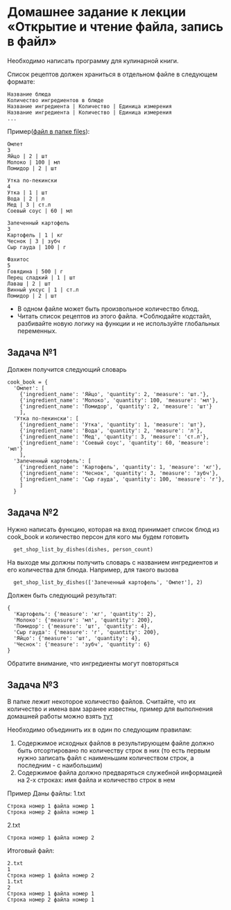 # Домашнее задание к лекции «Открытие и чтение файла, запись в файл»
 Необходимо написать программу для кулинарной книги.

 Список рецептов должен храниться в отдельном файле в следующем формате:
 ```
 Название блюда
 Количество ингредиентов в блюде
 Название ингредиента | Количество | Единица измерения
 Название ингредиента | Количество | Единица измерения
 ...
 ```

 Пример([файл в папке files](https://github.com/netology-code/py-homework-basic-files/tree/master/2.4.files)):

 ```
 Омлет
 3
 Яйцо | 2 | шт
 Молоко | 100 | мл
 Помидор | 2 | шт

 Утка по-пекински
 4
 Утка | 1 | шт
 Вода | 2 | л
 Мед | 3 | ст.л
 Соевый соус | 60 | мл

 Запеченный картофель
 3
 Картофель | 1 | кг
 Чеснок | 3 | зубч
 Сыр гауда | 100 | г

 Фахитос
 5
 Говядина | 500 | г
 Перец сладкий | 1 | шт
 Лаваш | 2 | шт
 Винный уксус | 1 | ст.л
 Помидор | 2 | шт
 ```
 * В одном файле может быть произвольное количество блюд.
 * Читать список рецептов из этого файла.
 *Соблюдайте кодстайл, разбивайте новую логику на функции и не используйте глобальных переменных.

## Задача №1
  Должен получится следующий словарь

```
cook_book = {
  'Омлет': [
    {'ingredient_name': 'Яйцо', 'quantity': 2, 'measure': 'шт.'},
    {'ingredient_name': 'Молоко', 'quantity': 100, 'measure': 'мл'},
    {'ingredient_name': 'Помидор', 'quantity': 2, 'measure': 'шт'}
    ],
  'Утка по-пекински': [
    {'ingredient_name': 'Утка', 'quantity': 1, 'measure': 'шт'},
    {'ingredient_name': 'Вода', 'quantity': 2, 'measure': 'л'},
    {'ingredient_name': 'Мед', 'quantity': 3, 'measure': 'ст.л'},
    {'ingredient_name': 'Соевый соус', 'quantity': 60, 'measure': 'мл'}
    ],
  'Запеченный картофель': [
    {'ingredient_name': 'Картофель', 'quantity': 1, 'measure': 'кг'},
    {'ingredient_name': 'Чеснок', 'quantity': 3, 'measure': 'зубч'},
    {'ingredient_name': 'Сыр гауда', 'quantity': 100, 'measure': 'г'},
    ]
  }
```
## Задача №2
  Нужно написать функцию, которая на вход принимает список блюд из cook_book и количество персон для кого мы будем готовить

```
  get_shop_list_by_dishes(dishes, person_count)
```
  На выходе мы должны получить словарь с названием ингредиентов и его количества для блюда. Например, для такого вызова

```
  get_shop_list_by_dishes(['Запеченный картофель', 'Омлет'], 2)
```

 Должен быть следующий результат:

```
{
  'Картофель': {'measure': 'кг', 'quantity': 2},
  'Молоко': {'measure': 'мл', 'quantity': 200},
  'Помидор': {'measure': 'шт', 'quantity': 4},
  'Сыр гауда': {'measure': 'г', 'quantity': 200},
  'Яйцо': {'measure': 'шт', 'quantity': 4},
  'Чеснок': {'measure': 'зубч', 'quantity': 6}
}
```
 Обратите внимание, что ингредиенты могут повторяться

## Задача №3
 В папке лежит некоторое количество файлов. Считайте, что их количество и имена вам заранее известны, пример для выполнения домашней работы можно взять [тут](https://github.com/netology-code/py-homework-basic-files/tree/master/2.4.files/sorted)

 Необходимо объединить их в один по следующим правилам:

 1. Содержимое исходных файлов в результирующем файле должно быть отсортировано по количеству строк в них (то есть первым нужно записать файл с наименьшим количеством строк, а последним - с наибольшим)
 1. Содержимое файла должно предваряться служебной информацией на 2-х строках: имя файла и количество строк в нем
 
  Пример Даны файлы: 1.txt

```
Строка номер 1 файла номер 1
Строка номер 2 файла номер 1
```
  2.txt

```
Строка номер 1 файла номер 2
```

  Итоговый файл:

```
2.txt
1
Строка номер 1 файла номер 2
1.txt
2
Строка номер 1 файла номер 1
Строка номер 2 файла номер 1
```